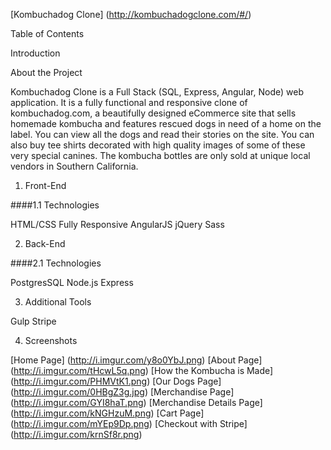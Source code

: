 [Kombuchadog Clone] (http://kombuchadogclone.com/#/)

Table of Contents

Introduction

About the Project

Kombuchadog Clone is a Full Stack (SQL, Express, Angular, Node) web application. It is a fully functional and responsive clone of kombuchadog.com, a beautifully designed eCommerce site that sells homemade kombucha and features rescued dogs in need of a home on the label. You can view all the dogs and read their stories on the site. You can also buy tee shirts decorated with high quality images of some of these very special canines. The kombucha bottles are only sold at unique local vendors in Southern California.

1. Front-End

####1.1 Technologies

HTML/CSS
Fully Responsive
AngularJS
jQuery
Sass

2. Back-End

####2.1 Technologies

PostgresSQL
Node.js
Express

3. Additional Tools

Gulp
Stripe

4. Screenshots

[Home Page] (http://i.imgur.com/y8o0YbJ.png)
[About Page] (http://i.imgur.com/tHcwL5q.png)
[How the Kombucha is Made] (http://i.imgur.com/PHMVtK1.png)
[Our Dogs Page] (http://i.imgur.com/0HBgZ3g.jpg)
[Merchandise Page] (http://i.imgur.com/GYI8haT.png)
[Merchandise Details Page] (http://i.imgur.com/kNGHzuM.png)
[Cart Page] (http://i.imgur.com/mYEp9Dp.png)
[Checkout with Stripe] (http://i.imgur.com/krnSf8r.png)
